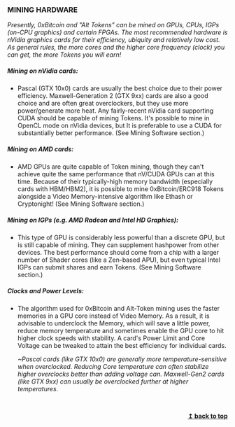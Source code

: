 ### **MINING HARDWARE**

*Presently, 0xBitcoin and "Alt Tokens" can be mined on GPUs, CPUs, IGPs (on-CPU graphics) and certain FPGAs. The most recommended hardware is nVidia graphics cards for their efficiency, ubiquity and relatively low cost. As general rules, the more cores and the higher core frequency (clock) you can get, the more Tokens you will earn!*

##### **Mining on nVidia cards:**
* Pascal (GTX 10x0) cards are usually the best choice due to their power efficiency. Maxwell-Generation 2 (GTX 9xx) cards are also a good choice and are often great overclockers, but they use more power/generate more heat. Any fairly-recent nVidia card supporting CUDA should be capable of mining Tokens. It's possible to mine in OpenCL mode on nVidia devices, but It is preferable to use a CUDA for substantially better performance. (See Mining Software section.)

##### **Mining on AMD cards:**
* AMD GPUs are quite capable of Token mining, though they can't achieve quite the same performance that nV/CUDA GPUs can at this time. Because of their typically-high memory bandwidth (especially cards with HBM/HBM2), it is possible to mine 0xBitcoin/ERC918 Tokens alongside a Video Memory-intensive algorithm like Ethash or Cryptonight!  (See Mining Software section.)

##### **Mining on IGPs (e.g. AMD Radeon and Intel HD Graphics):**
* This type of GPU is considerably less powerful than a discrete GPU, but is still capable of mining. They can supplement hashpower from other devices. The best performance should come from a chip with a larger number of Shader cores (like a Zen-based APU), but even typical Intel IGPs can submit shares and earn Tokens. (See Mining Software section.)

##### **Clocks and Power Levels:**
* The algorithm used for 0xBitcoin and Alt-Token mining uses the faster memories in a GPU core instead of Video Memory. As a result, it is advisable to underclock the Memory, which will save a little power, reduce memory temperature and sometimes enable the GPU core to hit higher clock speeds with stability. A card's Power Limit and Core Voltage can be tweaked to attain the best efficiency for individual cards.

    *~Pascal cards (like GTX 10x0) are generally more temperature-sensitive when overclocked. Reducing Core temperature can often stabilize higher overclocks better than adding voltage can. Maxwell-Gen2 cards (like GTX 9xx) can usually be overclocked further at higher temperatures.*

    &nbsp;
    <div align="right">
       <b><a href="#top">↥ back to top</a></b>
    </div>

